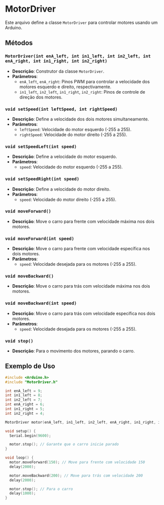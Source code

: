 # MotorDriver

Este arquivo define a classe `MotorDriver` para controlar motores usando um Arduino.

## Métodos

### `MotorDriver(int enA_left, int in1_left, int in2_left, int enA_right, int in1_right, int in2_right)`

- **Descrição**: Construtor da classe `MotorDriver`.
- **Parâmetros**:
  - `enA_left`, `enA_right`: Pinos PWM para controlar a velocidade dos motores esquerdo e direito, respectivamente.
  - `in1_left`, `in2_left`, `in1_right`, `in2_right`: Pinos de controle de direção dos motores.

### `void setSpeed(int leftSpeed, int rightSpeed)`

- **Descrição**: Define a velocidade dos dois motores simultaneamente.
- **Parâmetros**:
  - `leftSpeed`: Velocidade do motor esquerdo (-255 a 255).
  - `rightSpeed`: Velocidade do motor direito (-255 a 255).

### `void setSpeedLeft(int speed)`

- **Descrição**: Define a velocidade do motor esquerdo.
- **Parâmetros**:
  - `speed`: Velocidade do motor esquerdo (-255 a 255).

### `void setSpeedRight(int speed)`

- **Descrição**: Define a velocidade do motor direito.
- **Parâmetros**:
  - `speed`: Velocidade do motor direito (-255 a 255).

### `void moveForward()`

- **Descrição**: Move o carro para frente com velocidade máxima nos dois motores.

### `void moveForward(int speed)`

- **Descrição**: Move o carro para frente com velocidade específica nos dois motores.
- **Parâmetros**:
  - `speed`: Velocidade desejada para os motores (-255 a 255).

### `void moveBackward()`

- **Descrição**: Move o carro para trás com velocidade máxima nos dois motores.

### `void moveBackward(int speed)`

- **Descrição**: Move o carro para trás com velocidade específica nos dois motores.
- **Parâmetros**:
  - `speed`: Velocidade desejada para os motores (-255 a 255).

### `void stop()`

- **Descrição**: Para o movimento dos motores, parando o carro.

## Exemplo de Uso

```cpp
#include <Arduino.h>
#include "MotorDriver.h"

int enA_left = 9;
int in1_left = 8;
int in2_left = 7;
int enA_right = 6;
int in1_right = 5;
int in2_right = 4;

MotorDriver motor(enA_left, in1_left, in2_left, enA_right, in1_right, in2_right);

void setup() {
  Serial.begin(9600);

  motor.stop(); // Garante que o carro inicie parado 
}

void loop() {
  motor.moveForward(150); // Move para frente com velocidade 150
  delay(2000);

  motor.moveBackward(200); // Move para trás com velocidade 200
  delay(2000);

  motor.stop(); // Para o carro
  delay(1000);
}
